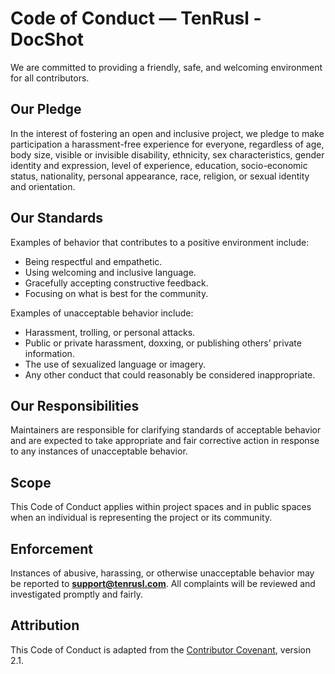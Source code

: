 # Code of Conduct — TenRusl - DocShot

We are committed to providing a friendly, safe, and welcoming environment for all contributors.

## Our Pledge

In the interest of fostering an open and inclusive project, we pledge to make participation a harassment-free experience for everyone, regardless of age, body size, visible or invisible disability, ethnicity, sex characteristics, gender identity and expression, level of experience, education, socio-economic status, nationality, personal appearance, race, religion, or sexual identity and orientation.

## Our Standards

Examples of behavior that contributes to a positive environment include:

-   Being respectful and empathetic.
-   Using welcoming and inclusive language.
-   Gracefully accepting constructive feedback.
-   Focusing on what is best for the community.

Examples of unacceptable behavior include:

-   Harassment, trolling, or personal attacks.
-   Public or private harassment, doxxing, or publishing others’ private information.
-   The use of sexualized language or imagery.
-   Any other conduct that could reasonably be considered inappropriate.

## Our Responsibilities

Maintainers are responsible for clarifying standards of acceptable behavior and are expected to take appropriate and fair corrective action in response to any instances of unacceptable behavior.

## Scope

This Code of Conduct applies within project spaces and in public spaces when an individual is representing the project or its community.

## Enforcement

Instances of abusive, harassing, or otherwise unacceptable behavior may be reported to **support@tenrusl.com**. All complaints will be reviewed and investigated promptly and fairly.

## Attribution

This Code of Conduct is adapted from the [Contributor Covenant](https://www.contributor-covenant.org), version 2.1.
